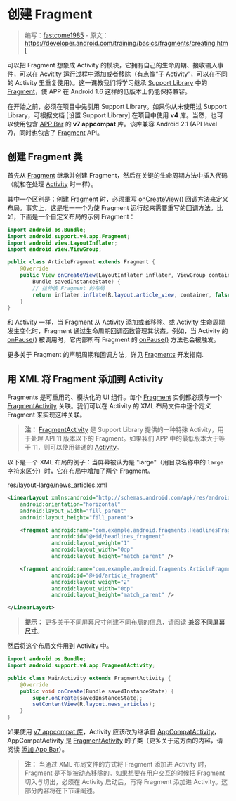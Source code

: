 # 创建 Fragment

> 编写：[fastcome1985] - 原文：<https://developer.android.com/training/basics/fragments/creating.html>

可以把 Fragment 想象成 Activity 的模块，它拥有自己的生命周期、接收输入事件，可以在 Acvitity 运行过程中添加或者移除（有点像“子 Activity”，可以在不同的 Activity 里重复使用）。这一课教我们将学习继承 [Support Library] 中的 [Fragment]，使 APP 在 Android 1.6 这样的低版本上仍能保持兼容。

在开始之前，必须在项目中先引用 Support Library。如果你从未使用过 Support Library，可根据文档 [设置 Support Library] 在项目中使用 **v4** 库。当然，也可以使用包含 [APP Bar] 的 **v7 appcompat** 库。该库兼容 Android 2.1 (API level 7)，同时也包含了 [Fragment] API。

## 创建 Fragment 类

首先从 [Fragment] 继承并创建 Fragment，然后在关键的生命周期方法中插入代码（就和在处理 [Activity] 时一样）。

其中一个区别是：创建 [Fragment] 时，必须重写 [onCreateView()] 回调方法来定义布局。事实上，这是唯一一个为使 Fragment 运行起来需要重写的回调方法。比如，下面是一个自定义布局的示例 Fragment：

```java
import android.os.Bundle;
import android.support.v4.app.Fragment;
import android.view.LayoutInflater;
import android.view.ViewGroup;

public class ArticleFragment extends Fragment {
    @Override
    public View onCreateView(LayoutInflater inflater, ViewGroup container,
        Bundle savedInstanceState) {
        // 拉伸该 Fragment 的布局
        return inflater.inflate(R.layout.article_view, container, false);
    }
}
```

和 Activity 一样，当 Fragment 从 Activity 添加或者移除、或 Activity 生命周期发生变化时，Fragment 通过生命周期回调函数管理其状态。例如，当 Activity 的 [onPause()<!--Activity.onPause()-->] 被调用时，它内部所有 Fragment 的 [onPause()<!--Fragment.onPause()-->] 方法也会被触发。

更多关于 Fragment 的声明周期和回调方法，详见 [Fragments] 开发指南.

## 用 XML 将 Fragment 添加到 Activity

Fragments 是可重用的、模块化的 UI 组件。每个 [Fragment] 实例都必须与一个 [FragmentActivity] 关联。我们可以在 Activity 的 XML 布局文件中逐个定义 Fragment 来实现这种关联。

> **注：** [FragmentActivity] 是 Support Library 提供的一种特殊 Activity，用于处理 API 11 版本以下的 Fragment。如果我们 APP 中的最低版本大于等于 11，则可以使用普通的 [Activity]。

以下是一个 XML 布局的例子：当屏幕被认为是 "large"（用目录名称中的 `large` 字符来区分）时，它在布局中增加了两个 Fragment。

res/layout-large/news_articles.xml

```xml
<LinearLayout xmlns:android="http://schemas.android.com/apk/res/android"
    android:orientation="horizontal"
    android:layout_width="fill_parent"
    android:layout_height="fill_parent">

    <fragment android:name="com.example.android.fragments.HeadlinesFragment"
              android:id="@+id/headlines_fragment"
              android:layout_weight="1"
              android:layout_width="0dp"
              android:layout_height="match_parent" />

    <fragment android:name="com.example.android.fragments.ArticleFragment"
              android:id="@+id/article_fragment"
              android:layout_weight="2"
              android:layout_width="0dp"
              android:layout_height="match_parent" />

</LinearLayout>
```

> **提示：** 更多关于不同屏幕尺寸创建不同布局的信息，请阅读 [兼容不同屏幕尺寸]。

然后将这个布局文件用到 Activity 中。

```java
import android.os.Bundle;
import android.support.v4.app.FragmentActivity;

public class MainActivity extends FragmentActivity {
    @Override
    public void onCreate(Bundle savedInstanceState) {
        super.onCreate(savedInstanceState);
        setContentView(R.layout.news_articles);
    }
}
```

如果使用 [v7 appcompat 库]，Activity 应该改为继承自 [AppCompatActivity]，AppCompatActivity 是 [FragmentActivity] 的子类（更多关于这方面的内容，请阅读 [添加 App Bar]）。

> **注：** 当通过 XML 布局文件的方式将 Fragment 添加进 Activity 时，Fragment 是不能被动态移除的。如果想要在用户交互的时候把 Fragment 切入与切出，必须在 Activity 启动后，再将 Fragment 添加进 Activity。这部分内容将在下节课阐述。


[fastcome1985]: https://github.com/fastcome1985

[Support Library]: https://developer.android.com/tools/support-library/index.html
[Fragment]: https://developer.android.com/reference/android/support/v4/app/Fragment.html
[Support Library Setup]: https://developer.android.com/tools/support-library/setup.html
[Action Bar]: http://developer.android.com/guide/topics/ui/actionbar.html
[APP Bar]: https://developer.android.com/training/appbar/index.html
[Activity]: https://developer.android.com/reference/android/app/Activity.html
[onCreateView()]: https://developer.android.com/reference/android/support/v4/app/Fragment.html#onCreateView(android.view.LayoutInflater,%20android.view.ViewGroup,%20android.os.Bundle)
[onPause()<!--Activity.onPause()-->]: https://developer.android.com/reference/android/app/Activity.html#onPause()
[onPause()<!--Fragment.onPause()-->]: https://developer.android.com/reference/android/support/v4/app/Fragment.html#onPause()
[Fragments]: https://developer.android.com/guide/components/fragments.html
[FragmentActivity]: https://developer.android.com/reference/android/support/v4/app/FragmentActivity.html
[兼容不同屏幕尺寸]: ../../ui/multiscreen/screen-sizes.html
[v7 appcompat 库]: https://developer.android.com/tools/support-library/features.html#v7-appcompat
[AppCompatActivity]: https://developer.android.com/reference/android/support/v7/app/AppCompatActivity.html
[FragmentActivity]: https://developer.android.com/reference/android/support/v4/app/FragmentActivity.html
[添加 App Bar]: https://developer.android.com/training/appbar/index.html
<!--
TODO:
翻译 https://developer.android.com/training/appbar/index.html
-->
